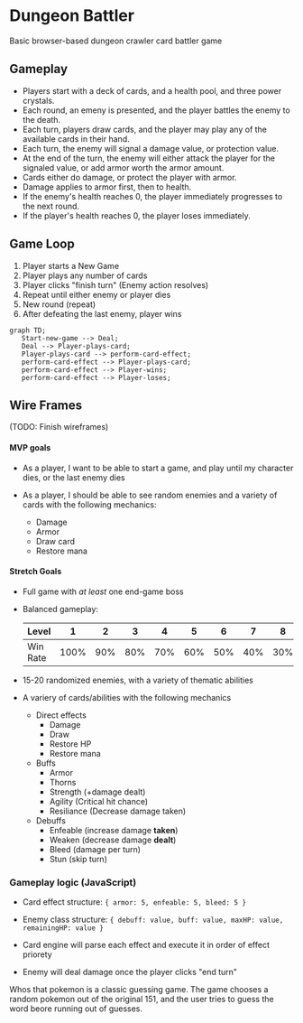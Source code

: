# Dungeon Battler
Basic browser-based dungeon crawler card battler game

## Gameplay
- Players start with a deck of cards, and a health pool, and three power crystals.
- Each round, an emeny is presented, and the player battles the enemy to the death.
- Each turn, players draw cards, and the player may play any of the available cards in their hand.
- Each turn, the enemy will signal a damage value, or protection value.
- At the end of the turn, the enemy will either attack the player for the signaled value, or add armor worth the armor amount.
- Cards either do damage, or protect the player with armor.
- Damage applies to armor first, then to health.
- If the enemy's health reaches 0, the player immediately progresses to the next round.
- If the player's health reaches 0, the player loses immediately.

## Game Loop

1. Player starts a New Game  
2. Player plays any number of cards
3. Player clicks "finish turn" (Enemy action resolves)
4. Repeat until either enemy or player dies
5. New round (repeat)
6. After defeating the last enemy, player wins

```mermaid
graph TD;
   Start-new-game --> Deal;
   Deal --> Player-plays-card;
   Player-plays-card --> perform-card-effect; 
   perform-card-effect --> Player-plays-card;
   perform-card-effect --> Player-wins;
   perform-card-effect --> Player-loses;
```

## Wire Frames

 (TODO: Finish wireframes)

#### MVP goals

* As a player, I want to be able to start a game, and play until my character dies, or the last enemy dies

* As a player, I should be able to see random enemies and a variety of cards with the following mechanics:
     - Damage
     - Armor
     - Draw card
     - Restore mana

#### Stretch Goals

* Full game with *at least* one end-game boss
  
* Balanced gameplay:

   | Level           | 1    |  2  |  3  |  4  |  5  |  6  |  7  |  8  |  9  |  10  |
   | :-------------- | :--: | :-: | :-: | :-: | :-: | :-: | :-: | :-: | :-: | :--: |
   | Win Rate        | 100% | 90% | 80% | 70% | 60% | 50% | 40% | 30% | 20% | 10%  |

* 15-20 randomized enemies, with a variety of thematic abilities

* A variery of cards/abilities with the following mechanics
   - Direct effects
        - Damage
        - Draw
        - Restore HP
        - Restore mana   
   - Buffs
        - Armor
        - Thorns
        - Strength (+damage dealt)
        - Agility (Critical hit chance)
        - Resiliance (Decrease damage taken)   
   - Debuffs
        - Enfeable (increase damage **taken**)
        - Weaken (decrease damage **dealt**)
        - Bleed (damage per turn)
        - Stun (skip turn)

### Gameplay logic (JavaScript)

   * Card effect structure: `{ armor: 5, enfeable: 5, bleed: 5 }`

   * Enemy class structure: `{ debuff: value, buff: value, maxHP: value, remainingHP: value }`

   * Card engine will parse each effect and execute it in order of effect priorety

   * Enemy will deal damage once the player clicks "end turn"

Whos that pokemon is a classic guessing game.
The game chooses a random pokemon out of the original 151, and the user tries to guess the word beore running out of guesses.


